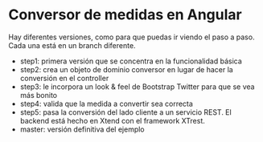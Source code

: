 # Conversor de medidas en Angular

Hay diferentes versiones, como para que puedas ir viendo el paso a paso. Cada una está en un branch diferente.

* step1: primera versión que se concentra en la funcionalidad básica
* step2: crea un objeto de dominio conversor en lugar de hacer la conversión en el controller
* step3: le incorpora un look & feel de Bootstrap Twitter para que se vea más bonito
* step4: valida que la medida a convertir sea correcta
* step5: pasa la conversión del lado cliente a un servicio REST. El backend está hecho en Xtend con el framework XTrest.
* master: versión definitiva del ejemplo
